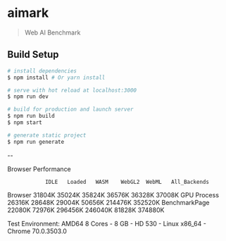 # aimark

> Web AI Benchmark

## Build Setup

``` bash
# install dependencies
$ npm install # Or yarn install

# serve with hot reload at localhost:3000
$ npm run dev

# build for production and launch server
$ npm run build
$ npm start

# generate static project
$ npm run generate
```

--

Browser Performance

                IDLE   Loaded   WASM    WebGL2  WebML   All_Backends
  Browser       31804K 35024K   35824K  36576K  36328K  37008K
  GPU Process   26316K 28648K   29004K  50656K  214476K 352520K
  BenchmarkPage 22080K 72976K   296456K 246040K 81828K  374880K

  Test Environment: AMD64 8 Cores - 8 GB - HD 530 - Linux x86_64 - Chrome 70.0.3503.0